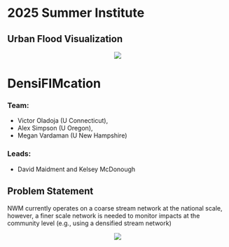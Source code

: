 # 2025 Summer Institute
## Urban Flood Visualization

<div align="center"> <img src="../img/logo.png"> </div>

# DensiFIMcation

### Team: 
- Victor Oladoja (U Connecticut), 
- Alex Simpson (U Oregon), 
- Megan Vardaman (U New Hampshire) 

### Leads: 
- David Maidment and Kelsey McDonough

## Problem Statement
NWM currently operates on a coarse stream network at the national scale, however, a finer scale network is needed to monitor impacts at the community level (e.g., using a densified stream network)
<div align="center"> <img src="../img/NWM_DEN.png"> </div>